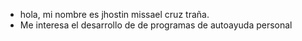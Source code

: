 -  hola, mi nombre es jhostin missael cruz traña.
-  Me interesa el desarrollo de de programas de autoayuda personal


<!---
jhostindelaT/jhostindelaT soy un tecnico especialista en programacion
--->
